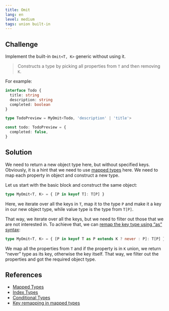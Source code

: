 ```yaml
---
title: Omit
lang: en
level: medium
tags: union built-in
---
```


## Challenge

Implement the built-in `Omit<T, K>` generic without using it.

> Constructs a type by picking all properties from `T` and then removing `K`.

For example:

```ts
interface Todo {
  title: string
  description: string
  completed: boolean
}

type TodoPreview = MyOmit<Todo, 'description' | 'title'>

const todo: TodoPreview = {
  completed: false,
}
```

## Solution

We need to return a new object type here, but without specified keys.
Obviously, it is a hint that we need to use [mapped types](https://www.typescriptlang.org/docs/handbook/advanced-types.html#mapped-types) here.
We need to map each property in object and construct a new type.

Let us start with the basic block and construct the same object:

```ts
type MyOmit<T, K> = { [P in keyof T]: T[P] }
```

Here, we iterate over all the keys in `T`, map it to the type `P` and make it a key in our new object type, while value type is the type from `T[P]`.

That way, we iterate over all the keys, but we need to filter out those that we are not interested in.
To achieve that, we can [remap the key type using “as” syntax](https://www.typescriptlang.org/docs/handbook/release-notes/typescript-4-1.html#key-remapping-in-mapped-types):

```ts
type MyOmit<T, K> = { [P in keyof T as P extends K ? never : P]: T[P] }
```

We map all the properties from `T` and if the property is in `K` union, we return “never” type as its key, otherwise the key itself.
That way, we filter out the properties and got the required object type.

## References

- [Mapped Types](https://www.typescriptlang.org/docs/handbook/advanced-types.html#mapped-types)
- [Index Types](https://www.typescriptlang.org/docs/handbook/advanced-types.html#index-types)
- [Conditional Types](https://www.typescriptlang.org/docs/handbook/advanced-types.html#conditional-types)
- [Key remapping in mapped types](https://www.typescriptlang.org/docs/handbook/release-notes/typescript-4-1.html#key-remapping-in-mapped-types)
